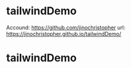 # tailwindDemo
Accound: https://github.com/jinochristopher
url: https://jinochristopher.github.io/tailwindDemo/
# tailwindDemo
